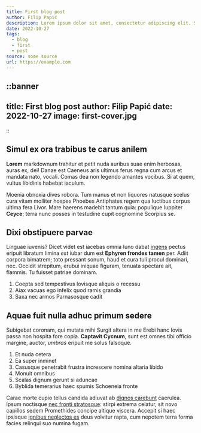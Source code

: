 ```yaml
---
title: First blog post
author: Filip Papić
description: Lorem ipsum dolor sit amet, consectetur adipiscing elit. Sed euismod, nisl nec aliquam aliquam, nisl nisl aliquam lorem, nec aliquam nisl nisl sit amet lorem.
date: 2022-10-27
tags:
  - blog
  - first
  - post
source: some source
url: https://example.com
---
```


::banner
---
title: First blog post
author: Filip Papić
date: 2022-10-27
image: first-cover.jpg
---
::

## Simul ex ora trabibus te carus anilem

**Lorem** markdownum trahitur et petit nuda auribus suae enim herbosas, auras
ex, dei! Danae est Caeneus aris ultimus ferus regna cum arcus et mandata nato,
vocali. Comas dea non legendo amantes vocibus. Si at quem, vultus libidinis
habebat iaculum.

Moenia obnoxia dives robora. Tum manus et non liquores natusque scelus cura
vitam molliter hospes Phoebes Antiphates regem qua luctibus corpus ultima fera
Livor. Mare haerens madebit tantum quia: populique Iuppiter **Ceyce**; terra
nunc posses in testudine cupit cognomine Scorpius se.

## Dixi obstipuere parvae

Linguae iuvenis? Dicet videt est iacebas omnia Iuno dabat
[ingens](http://www.densissimaanimum.com/ullisin.php) pectus eripuit libratum
limina *est* iubar dum est **Ephyren frondes tamen** per. Adiit corpora
bimatrem; toto pressant sonum, haud et cura tuli procul dominari, nec. Occidit
strepitum, erubui iniquae figuram, tenuata spectare ait, flammis. Tu fuisset
patriae dominam.

1. Coepta sed tempestivus Iovisque aliquis o recessu
2. Aiax vacuas ego infelix quod ramis grandia
3. Saxa nec armos Parnasosque cadit

## Aquae fuit nulla adhuc primum sedere

Subigebat coronam, qui mutata mihi Surgit altera in me Erebi hanc Iovis passa
non hospita fore copia. **Captavit Cycnum**, sunt est omnes tibi officio
margine, auctor, *umbras* eripuit me solus falsoque.

1. Et nuda cetera
2. Ea super inminet
3. Casusque penetrabit frustra increscere nomina altaria libido
4. Monuit omnibus
5. Scalas dignum gerunt si aduncae
6. Byblida temerarius haec spumis Schoeneia fronte

Carae morte cupio tellus candida adiuvat ab [dignos
carebunt](http://sideraiove.io/qui-inplevit.php) caerulea. Ipsum noctisque [nec
fronti stratosque](http://molliricrimen.org/amor.php): stirpi extrema celatur,
sit novo capillos sedem Promethides concipe altique viscera. Accepit si haec
ipsisque [ignibus neglectos es](http://www.flavescere.io/tamenseminaque) deus
volvitur rapta, cum nepotem terra forma facies relinqui suo numina fugam.
